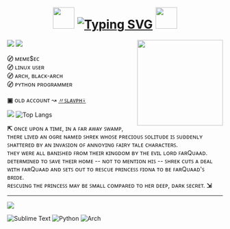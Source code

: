<h1 align="center"><img src="https://github.com/MemeSec/MemeSec/blob/main/files/anarchy.png" width="50px"> <a href="https://git.io/typing-svg"><img src="https://readme-typing-svg.demolab.com?font=Syne+Mono&duration=2000&pause=1000&color=FFFFFF&width=110&height=26&lines=%EA%90%95Meme%24ec%E3%83%84" alt="Typing SVG" /></a> <img src="https://github.com/MemeSec/MemeSec/blob/main/files/anarchy.png" width="50px"></h1> 

<a href="#"><img align="right" src="https://github.com/MemeSec/MemeSec/blob/main/files/Kowshan.png" width="200 " height="200" /></a>

![](https://img.shields.io/github/stars/MemeSec?color=000000&style=social)
![](https://img.shields.io/github/followers/MemeSec?color=000000&style=social)

**〄** ᴍᴇᴍᴇ$ᴇᴄ                                                                              
**〄** ʟɪɴᴜx ᴜꜱᴇʀ                                            
**〄** ᴀʀᴄʜ, ʙʟᴀᴄᴋ-ᴀʀᴄʜ                                                                             
**〄** ᴘʏᴛʜᴏɴ ᴘʀᴏɢʀᴀᴍᴍᴇʀ  
<br>
**▣** ᴏʟᴅ ᴀᴄᴄᴏᴜɴᴛ ↝ [〃ꜱʟᴀᴠᴘʜ⍣](https://github.com/SlavPH)
<br>

![](https://github-profile-trophy.vercel.app/?username=MemeSec&column=-1&theme=oldie&no-bg=true&no-frame=true)
![Top Langs](https://github-readme-stats.vercel.app/api/top-langs/?username=MemeSec&hide_border=true&theme=transparent)


**⇱** ᴏɴᴄᴇ ᴜᴘᴏɴ ᴀ ᴛɪᴍᴇ, ɪɴ ᴀ ꜰᴀʀ ᴀᴡᴀʏ ꜱᴡᴀᴍᴘ, ᴛʜᴇʀᴇ ʟɪᴠᴇᴅ ᴀɴ ᴏɢʀᴇ ɴᴀᴍᴇᴅ ꜱʜʀᴇᴋ ᴡʜᴏꜱᴇ ᴘʀᴇᴄɪᴏᴜꜱ ꜱᴏʟɪᴛᴜᴅᴇ ɪꜱ ꜱᴜᴅᴅᴇɴʟʏ ꜱʜᴀᴛᴛᴇʀᴇᴅ ʙʏ ᴀɴ ɪɴᴠᴀꜱɪᴏɴ ᴏꜰ ᴀɴɴᴏʏɪɴɢ ꜰᴀɪʀʏ ᴛᴀʟᴇ ᴄʜᴀʀᴀᴄᴛᴇʀꜱ.                                
ᴛʜᴇʏ ᴡᴇʀᴇ ᴀʟʟ ʙᴀɴɪꜱʜᴇᴅ ꜰʀᴏᴍ ᴛʜᴇɪʀ ᴋɪɴɢᴅᴏᴍ ʙʏ ᴛʜᴇ ᴇᴠɪʟ ʟᴏʀᴅ ꜰᴀʀQᴜᴀᴀᴅ.                                                    
ᴅᴇᴛᴇʀᴍɪɴᴇᴅ ᴛᴏ ꜱᴀᴠᴇ ᴛʜᴇɪʀ ʜᴏᴍᴇ -- ɴᴏᴛ ᴛᴏ ᴍᴇɴᴛɪᴏɴ ʜɪꜱ -- ꜱʜʀᴇᴋ ᴄᴜᴛꜱ ᴀ ᴅᴇᴀʟ ᴡɪᴛʜ ꜰᴀʀQᴜᴀᴀᴅ ᴀɴᴅ ꜱᴇᴛꜱ ᴏᴜᴛ ᴛᴏ ʀᴇꜱᴄᴜᴇ ᴘʀɪɴᴄᴇꜱꜱ ꜰɪᴏɴᴀ ᴛᴏ ʙᴇ ꜰᴀʀQᴜᴀᴀᴅ'ꜱ ʙʀɪᴅᴇ.                        
ʀᴇꜱᴄᴜɪɴɢ ᴛʜᴇ ᴘʀɪɴᴄᴇꜱꜱ ᴍᴀʏ ʙᴇ ꜱᴍᴀʟʟ ᴄᴏᴍᴘᴀʀᴇᴅ ᴛᴏ ʜᴇʀ ᴅᴇᴇᴘ, ᴅᴀʀᴋ ꜱᴇᴄʀᴇᴛ. **⇲**


---

![](https://github.com/MemeSec/MemeSec/blob/main/files/activity.png)

![Sublime Text](https://img.shields.io/badge/sublime_text-%23575757.svg?style=for-the-badge&logo=sublime-text&logoColor=000000)
![Python](https://img.shields.io/badge/python-3670A0?style=for-the-badge&logo=python&logoColor=000000)
![Arch](https://img.shields.io/badge/Arch%20Linux-1793D1?logo=arch-linux&logoColor=000000&style=for-the-badge)


 
